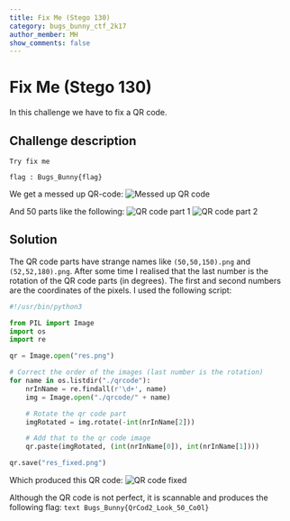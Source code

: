 ```yaml
---
title: Fix Me (Stego 130)
category: bugs_bunny_ctf_2k17
author_member: MH
show_comments: false
---
```


# Fix Me (Stego 130)
In this challenge we have to fix a QR code.

## Challenge description
```text
Try fix me

flag : Bugs_Bunny{flag}
```

We get a messed up QR-code:
![Messed up QR code](http://sw1ss.team/images/Bugs_Bunny_CTF_2k17/qr_code_broken.png)

And 50 parts like the following:
![QR code part 1](http://sw1ss.team/images/Bugs_Bunny_CTF_2k17/%2850,50,150%29.png)
![QR code part 2](http://sw1ss.team/images/Bugs_Bunny_CTF_2k17/%2852,52,180%29.png)

## Solution
The QR code parts have strange names like `(50,50,150).png` and `(52,52,180).png`. After some time I realised that the last number is the rotation of the QR code parts (in degrees). The first and second numbers are the coordinates of the pixels. I used the following script:
```python
#!/usr/bin/python3

from PIL import Image
import os
import re

qr = Image.open("res.png")

# Correct the order of the images (last number is the rotation)
for name in os.listdir("./qrcode"):
    nrInName = re.findall(r'\d+', name)
    img = Image.open("./qrcode/" + name)

    # Rotate the qr code part
    imgRotated = img.rotate(-int(nrInName[2]))

    # Add that to the qr code image
    qr.paste(imgRotated, (int(nrInName[0]), int(nrInName[1])))

qr.save("res_fixed.png")
```
Which produced this QR code:
![QR code fixed](http://sw1ss.team/images/Bugs_Bunny_CTF_2k17/qr_code_fixed.png)

Although the QR code is not perfect, it is scannable and produces the following flag:
```text Bugs_Bunny{QrCod2_Look_50_Co0l} ```
